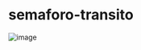 ﻿# semaforo-transito
![image](https://user-images.githubusercontent.com/69002877/124461528-21995900-dd67-11eb-8dd4-0d3ee6dbaf7e.png)

